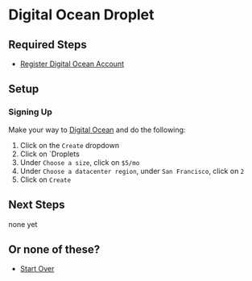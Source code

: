 # Digital Ocean Droplet

## Required Steps

- [Register Digital Ocean Account](/setup/register-digital-ocean-account.md)

## Setup

### Signing Up

Make your way to [Digital Ocean](https://www.digitalocean.com/) and do the following:

1. Click on the `Create` dropdown
2. Click on `Droplets
3. Under `Choose a size`, click on `$5/mo`
4. Under `Choose a datacenter region`, under `San Francisco`, click on `2`
5. Click on `Create`

## Next Steps

none yet

## Or none of these?

- [Start Over](/README.md)
